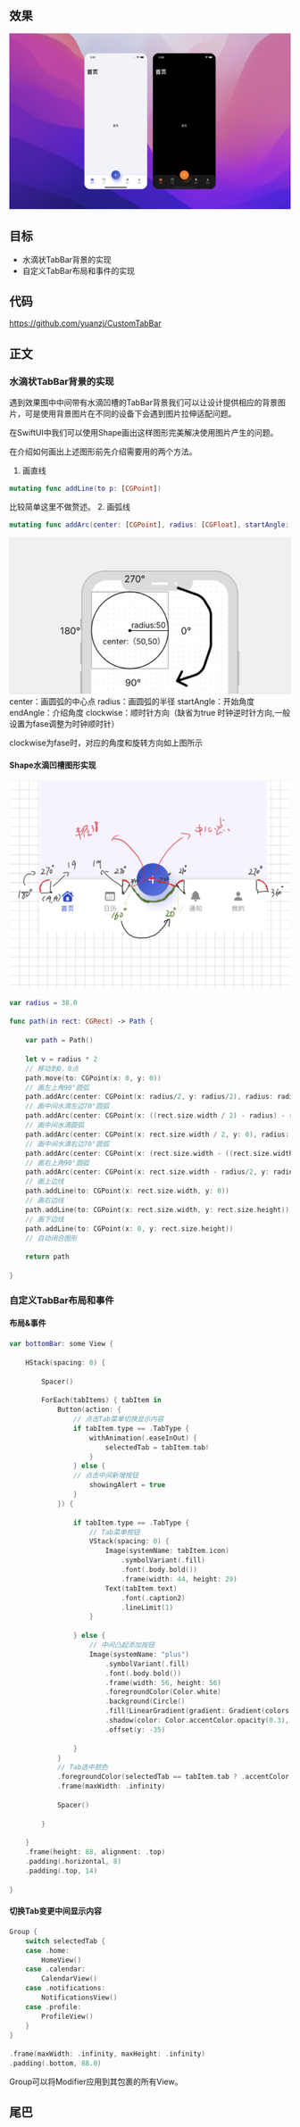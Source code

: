 ## 效果
![效果|720](效果.png)
## 目标
* 水滴状TabBar背景的实现
* 自定义TabBar布局和事件的实现
## 代码
https://github.com/yuanzj/CustomTabBar

## 正文
### 水滴状TabBar背景的实现
遇到效果图中中间带有水滴凹槽的TabBar背景我们可以让设计提供相应的背景图片，可是使用背景图片在不同的设备下会遇到图片拉伸适配问题。

在SwiftUI中我们可以使用Shape画出这样图形完美解决使用图片产生的问题。

在介绍如何画出上述图形前先介绍需要用的两个方法。
1. 画直线
```swift
mutating func addLine(to p: [CGPoint])
```
比较简单这里不做赘述。
2. 画弧线
```swift
mutating func addArc(center: [CGPoint], radius: [CGFloat], startAngle: [Angle], endAngle: [Angle], clockwise: [Bool], transform: [CGAffineTransform]
```
![画弧线](画弧线.png)
center：画圆弧的中心点
radius：画圆弧的半径
startAngle：开始角度
endAngle：介绍角度
clockwise：顺时针方向（缺省为true 时钟逆时针方向,一般设置为fase调整为时钟顺时针）

clockwise为fase时，对应的角度和旋转方向如上图所示


#### Shape水滴凹槽图形实现
![画水滴](画水滴.png)
```swift
var radius = 38.0

func path(in rect: CGRect) -> Path {

	var path = Path()
	
	let v = radius * 2
	// 移动到0，0点
	path.move(to: CGPoint(x: 0, y: 0))
	// 画左上角90°圆弧
	path.addArc(center: CGPoint(x: radius/2, y: radius/2), radius: radius/2, startAngle: Angle(degrees: 180), endAngle: Angle(degrees: 180+90), clockwise: false)
	// 画中间水滴左边70°圆弧
	path.addArc(center: CGPoint(x: ((rect.size.width / 2) - radius) - radius + v * 0.04 + radius/2, y: radius/2), radius: radius/2, startAngle: Angle(degrees: 270), endAngle: Angle(degrees: 270+70), clockwise: false)
	// 画中间水滴圆弧
	path.addArc(center: CGPoint(x: rect.size.width / 2, y: 0), radius: v/2, startAngle: Angle(degrees: 160), endAngle: Angle(degrees: 20), clockwise: true)
	// 画中间水滴右边70°圆弧
	path.addArc(center: CGPoint(x: (rect.size.width - ((rect.size.width / 2) - radius)) - v * 0.04 + radius/2, y: radius/2), radius: radius/2, startAngle: Angle(degrees: 200), endAngle: Angle(degrees: 200+70), clockwise: false)
	// 画右上角90°圆弧
	path.addArc(center: CGPoint(x: rect.size.width - radius/2, y: radius/2), radius: radius/2, startAngle: Angle(degrees: 270), endAngle: Angle(degrees: 270+90), clockwise: false)
	// 画上边线
	path.addLine(to: CGPoint(x: rect.size.width, y: 0))
	// 画右边线
	path.addLine(to: CGPoint(x: rect.size.width, y: rect.size.height))
	// 画下边线
	path.addLine(to: CGPoint(x: 0, y: rect.size.height))
	// 自动闭合图形
	
	return path

}
```

### 自定义TabBar布局和事件
#### 布局&事件
```swift
var bottomBar: some View {
	
	HStack(spacing: 0) {
	
		Spacer()
		
		ForEach(tabItems) { tabItem in
			Button(action: {
				// 点击Tab菜单切换显示内容
				if tabItem.type == .TabType {
					withAnimation(.easeInOut) {
						selectedTab = tabItem.tab!
					}
				} else {
				// 点击中间新增按钮
					showingAlert = true
				}
			}) {
			
				if tabItem.type == .TabType {
					// Tab菜单按钮
					VStack(spacing: 0) {
						Image(systemName: tabItem.icon)
							.symbolVariant(.fill)
							.font(.body.bold())
							.frame(width: 44, height: 29)
						Text(tabItem.text)
							.font(.caption2)
							.lineLimit(1)
					}
				
				} else {
					// 中间凸起添加按钮
					Image(systemName: "plus")
						.symbolVariant(.fill)
						.font(.body.bold())
						.frame(width: 56, height: 56)
						.foregroundColor(Color.white)
						.background(Circle()
						.fill(LinearGradient(gradient: Gradient(colors: [Color("FloatingButtonTopLeft"), Color("FloatingButtonBottomRight")]), startPoint: .topLeading, endPoint: .bottomTrailing))
						.shadow(color: Color.accentColor.opacity(0.3), radius: 10, x: 8, y: 16))
						.offset(y: -35)
				
				}
			}
			// Tab选中颜色
			.foregroundColor(selectedTab == tabItem.tab ? .accentColor : .secondary)
			.frame(maxWidth: .infinity)
			
			Spacer()
		
		}
	
	}
	.frame(height: 88, alignment: .top)
	.padding(.horizontal, 8)
	.padding(.top, 14)
	
}
```
#### 切换Tab变更中间显示内容
```swift
Group {
	switch selectedTab {
	case .home:
		HomeView()
	case .calendar:
		CalendarView()
	case .notifications:
		NotificationsView()
	case .profile:
		ProfileView()
	}
}

.frame(maxWidth: .infinity, maxHeight: .infinity)
.padding(.bottom, 88.0)
```

Group可以将Modifier应用到其包裹的所有View。
## 尾巴


